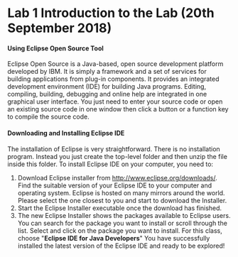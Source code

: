# Lab 1 Introduction to the Lab (20th September 2018)

<h4>Using Eclipse Open Source Tool</h4>
<p>Eclipse Open Source is a Java-based, open source development platform developed by IBM. It is simply a framework and a set of services for building applications from plug-in components. It provides an integrated development environment (IDE) for building Java programs. Editing, compiling, building, debugging and online help are integrated in one graphical user interface. You just need to enter your source code or open an existing source code in one window then click a button or a function key to compile the source code.</p>

<h4>Downloading and Installing Eclipse IDE</h4>
<p>The installation of Eclipse is very straightforward. There is no installation program. Instead you just create the top-level folder and then unzip the file inside this folder. To install Eclipse IDE on your computer, you need to:
  
  1. Download Eclipse installer from http://www.eclipse.org/downloads/. Find the suitable version of your Eclipse IDE to your computer and operating system. Eclipse is hosted on many mirrors around the world. Please select the one closest to you and start to download the Installer.
  2. Start the Eclipse Installer executable once the download has finished.
  3. The new Eclipse Installer shows the packages available to Eclipse users. You can search for the package you want to install or scroll through the list. Select and click on the package you want to install. For this class, choose "<b>Eclipse IDE for Java Developers</b>" You have successfully installed the latest version of the Eclipse IDE and ready to be explored!
